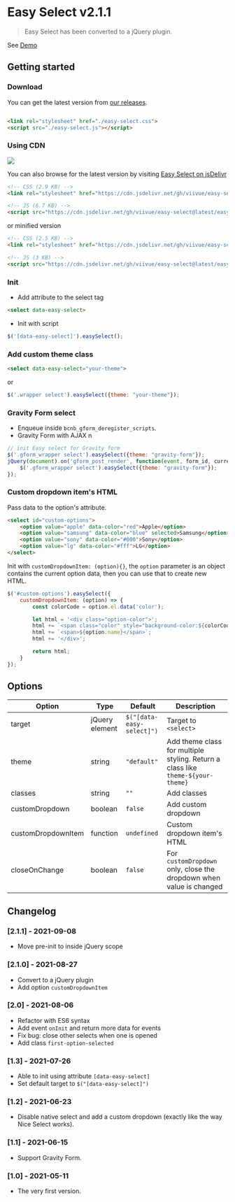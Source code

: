 # Easy Select v2.1.1

> Easy Select has been converted to a jQuery plugin.

See [Demo](https://viivue.github.io/easy-select/)

## Getting started

### Download

You can get the latest version from [our releases](https://github.com/viivue/easy-select/releases/).

```html

<link rel="stylesheet" href="./easy-select.css">
<script src="./easy-select.js"></script>
```

### Using CDN

[![](https://data.jsdelivr.com/v1/package/gh/viivue/easy-select/badge)](https://www.jsdelivr.com/package/gh/viivue/easy-select)

You can also browse for the latest version by
visiting [Easy Select on jsDelivr](https://cdn.jsdelivr.net/gh/viivue/easy-select/)

```html
<!-- CSS (2.9 KB) -->
<link rel="stylesheet" href="https://cdn.jsdelivr.net/gh/viivue/easy-select@latest/easy-select.css">

<!-- JS (6.7 KB) -->
<script src="https://cdn.jsdelivr.net/gh/viivue/easy-select@latest/easy-select.js"></script>
```

or minified version

```html
<!-- CSS (2.5 KB) -->
<link rel="stylesheet" href="https://cdn.jsdelivr.net/gh/viivue/easy-select@latest/easy-select.min.css">

<!-- JS (3 KB) -->
<script src="https://cdn.jsdelivr.net/gh/viivue/easy-select@latest/easy-select.min.js"></script>
```

### Init

- Add attribute to the select tag

```html
<select data-easy-select>
```

- Init with script

```js
$('[data-easy-select]').easySelect();
```

### Add custom theme class

```html
<select data-easy-select="your-theme">
```

or

```js
$('.wrapper select').easySelect({theme: "your-theme"});
```

### Gravity Form select

- Enqueue inside `bcnb_gform_deregister_scripts`.
- Gravity Form with AJAX n

```js
// init Easy select for Gravity form
$('.gform_wrapper select').easySelect({theme: "gravity-form"});
jQuery(document).on('gform_post_render', function(event, form_id, current_page){
    $('.gform_wrapper select').easySelect({theme: "gravity-form"});
});
```

### Custom dropdown item's HTML

Pass data to the option's attribute.

```html
<select id="custom-options">
    <option value="apple" data-color="red">Apple</option>
    <option value="samsung" data-color="blue" selected>Samsung</option>
    <option value="sony" data-color="#000">Sony</option>
    <option value="lg" data-color="#fff">LG</option>
</select>
```

Init with `customDropdownItem: (option){}`, the `option` parameter is an object contains the current option data, then
you can use that to create new HTML.

```js
$('#custom-options').easySelect({
    customDropdownItem: (option) => {
        const colorCode = option.el.data('color');

        let html = '<div class="option-color">';
        html += `<span class="color" style="background-color:${colorCode}">${colorCode}</span>`;
        html += `<span>${option.name}</span>`;
        html += '</div>';

        return html;
    }
});
```

## Options

| Option | Type | Default | Description |
| ------ | ------ | ------ | ------ |
| target | jQuery element | `$("[data-easy-select]")` | Target to `<select>` |
| theme | string | `"default"` | Add theme class for multiple styling. Return a class like `theme-${your-theme}` |
| classes | string | `""` | Add classes |
| customDropdown | boolean | `false` | Add custom dropdown |
| customDropdownItem | function | `undefined` | Custom dropdown item's HTML |
| closeOnChange | boolean | `false` | For `customDropdown` only, close the dropdown when value is changed |

## Changelog

### [2.1.1] - 2021-09-08

- Move pre-init to inside jQuery scope

### [2.1.0] - 2021-08-27

- Convert to a jQuery plugin
- Add option `customDropdownItem`

### [2.0] - 2021-08-06

- Refactor with ES6 syntax
- Add event `onInit` and return more data for events
- Fix bug: close other selects when one is opened
- Add class `first-option-selected`

### [1.3] - 2021-07-26

- Able to init using attribute `[data-easy-select]`
- Set default target to `$("[data-easy-select]")`

### [1.2] - 2021-06-23

- Disable native select and add a custom dropdown (exactly like the way Nice Select works).

### [1.1] - 2021-06-15

- Support Gravity Form.

### [1.0] - 2021-05-11

- The very first version.